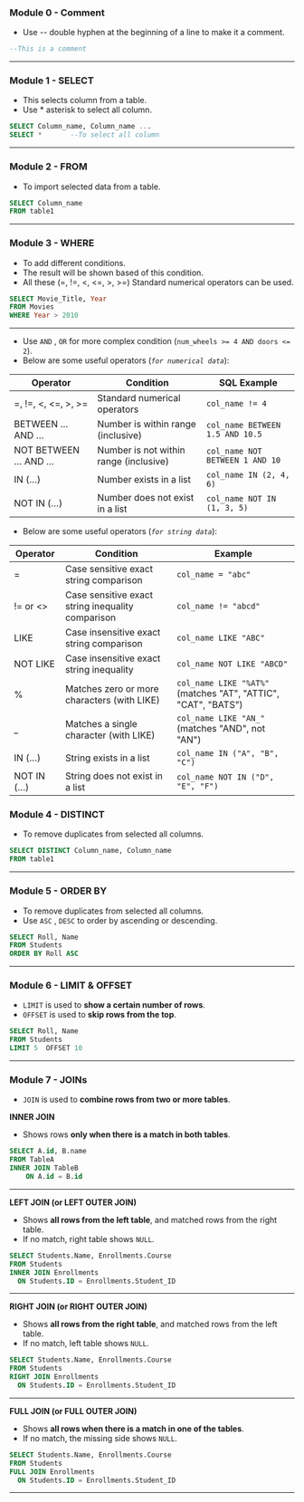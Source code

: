 
### Module 0 - Comment
- Use -- double hyphen at the beginning of a line to make it a comment.
```SQL
--This is a comment
```
---
### Module 1 - SELECT
- This selects column from a table.
- Use * asterisk to select all column. 
```SQL
SELECT Column_name, Column_name ...
SELECT *       --To select all column
```
---
### Module 2 - FROM
- To import selected data from a table.
```SQL
SELECT Column_name
FROM table1
```
---
### Module 3 - WHERE
- To add different conditions.
- The result will be shown based of this condition.
- All these (=, !=, <, <=, >, >=) Standard numerical operators can be used.
```SQL
SELECT Movie_Title, Year
FROM Movies
WHERE Year > 2010
```
---
- Use `AND` , `OR` for more complex condition (`num_wheels >= 4 AND doors <= 2`).
- Below are some useful operators (*`for numerical data`*):

| Operator            | Condition                              | SQL Example                     |
| ------------------- | -------------------------------------- | ------------------------------- |
| =, !=, <, <=, >, >= | Standard numerical operators           | `col_name != 4`                 |
| BETWEEN … AND …     | Number is within range (inclusive)     | `col_name BETWEEN 1.5 AND 10.5` |
| NOT BETWEEN … AND … | Number is not within range (inclusive) | `col_name NOT BETWEEN 1 AND 10` |
| IN (…)              | Number exists in a list                | `col_name IN (2, 4, 6)`         |
| NOT IN (…)          | Number does not exist in a list        | `col_name NOT IN (1, 3, 5)`     |
- Below are some useful operators (*`for string data`*):

| Operator   | Condition                                         | Example                                                       |
| ---------- | ------------------------------------------------- | ------------------------------------------------------------- |
| =          | Case sensitive exact string comparison            | `col_name = "abc"`                                            |
| != or <>   | Case sensitive exact string inequality comparison | `col_name != "abcd"`                                          |
| LIKE       | Case insensitive exact string comparison          | `col_name LIKE "ABC"`                                         |
| NOT LIKE   | Case insensitive exact string inequality          | `col_name NOT LIKE "ABCD"`                                    |
| %          | Matches zero or more characters (with LIKE)       | `col_name LIKE "%AT%"` (matches "AT", "ATTIC", "CAT", "BATS") |
| _          | Matches a single character (with LIKE)            | `col_name LIKE "AN_"` (matches "AND", not "AN")               |
| IN (…)     | String exists in a list                           | `col_name IN ("A", "B", "C")`                                 |
| NOT IN (…) | String does not exist in a list                   | `col_name NOT IN ("D", "E", "F")`                             |
### Module 4 - DISTINCT
- To remove duplicates from selected all columns.
```SQL
SELECT DISTINCT Column_name, Column_name
FROM table1
```
---
### Module 5 - ORDER BY
- To remove duplicates from selected all columns.
- Use `ASC` , `DESC` to order by ascending or descending.
```SQL
SELECT Roll, Name
FROM Students
ORDER BY Roll ASC
```
---
### Module 6 - LIMIT & OFFSET
- `LIMIT` is used to **show a certain number of rows**.
- `OFFSET` is used to **skip rows from the top**.
```SQL
SELECT Roll, Name
FROM Students 
LIMIT 5  OFFSET 10  
```
---
### Module 7 - JOINs
- `JOIN` is used to **combine rows from two or more tables**.

**INNER JOIN**
- Shows rows **only when there is a match in both tables**.
```SQL
SELECT A.id, B.name
FROM TableA
INNER JOIN TableB
	ON A.id = B.id
```
---

**LEFT JOIN (or LEFT OUTER JOIN)**
- Shows **all rows from the left table**, and matched rows from the right table.
- If no match, right table shows `NULL`.
```SQL
SELECT Students.Name, Enrollments.Course  
FROM Students  
INNER JOIN Enrollments  
  ON Students.ID = Enrollments.Student_ID 
```
---

**RIGHT JOIN (or RIGHT OUTER JOIN)**
- Shows **all rows from the right table**, and matched rows from the left table.
- If no match, left table shows `NULL`.
```SQL
SELECT Students.Name, Enrollments.Course  
FROM Students  
RIGHT JOIN Enrollments  
  ON Students.ID = Enrollments.Student_ID 
```
---

**FULL JOIN (or FULL OUTER JOIN)**
- Shows **all rows when there is a match in one of the tables**.
- If no match, the missing side shows `NULL`.
```SQL
SELECT Students.Name, Enrollments.Course  
FROM Students  
FULL JOIN Enrollments  
  ON Students.ID = Enrollments.Student_ID 
```
---
